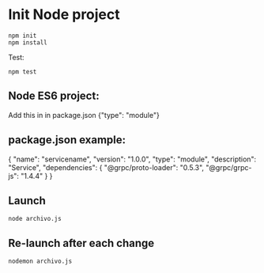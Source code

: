 # Init Node project
```
npm init
npm install
```

Test:
```
npm test
```

## Node ES6 project: 
Add this in in package.json
{"type": "module"}

## package.json example:
{
  "name": "servicename",
  "version": "1.0.0",
  "type": "module",
  "description": "Service",
  "dependencies": {
    "@grpc/proto-loader": "0.5.3",
    "@grpc/grpc-js": "1.4.4"
  }
}

## Launch
```
node archivo.js
```

## Re-launch after each change
```
nodemon archivo.js 
```
